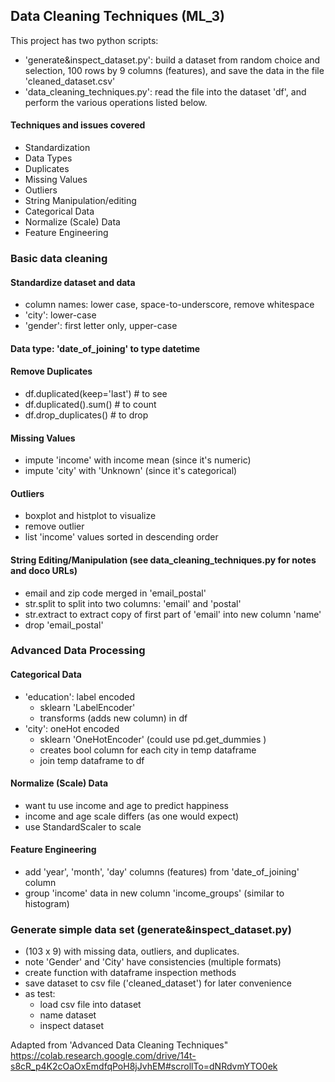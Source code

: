 ## Data Cleaning Techniques (ML_3)
This project has two python scripts:
- 'generate&inspect_dataset.py': build a dataset from random choice and selection, 100 rows by 9 columns (features), and save the data in the file 'cleaned_dataset.csv'
- 'data_cleaning_techniques.py': read the file into the dataset 'df', and perform the various operations listed below.
#### Techniques and issues covered
- Standardization
- Data Types
- Duplicates
- Missing Values
- Outliers
- String Manipulation/editing
- Categorical Data
- Normalize (Scale) Data
- Feature Engineering
### Basic data cleaning
#### Standardize dataset and data
- column names: lower case, space-to-underscore, remove whitespace
- 'city': lower-case
- 'gender': first letter only, upper-case
#### Data type: 'date_of_joining' to type datetime
#### Remove Duplicates
- df.duplicated(keep='last')    # to see
- df.duplicated().sum()         # to count
- df.drop_duplicates()          # to drop
#### Missing Values
- impute 'income' with income mean (since it's numeric)
- impute 'city' with 'Unknown' (since it's categorical)
#### Outliers
- boxplot and histplot to visualize
- remove outlier
- list 'income' values sorted in descending order
#### String Editing/Manipulation (see data_cleaning_techniques.py for notes and doco URLs)
- email and zip code merged in 'email_postal'
- str.split to split into two columns: 'email' and 'postal'
- str.extract to extract copy of first part of 'email' into new column 'name'
- drop 'email_postal'
### Advanced Data Processing
#### Categorical Data
- 'education': label encoded
  - sklearn 'LabelEncoder'
  - transforms (adds new column) in df
- 'city': oneHot encoded
  - sklearn 'OneHotEncoder'  (could use pd.get_dummies )
  - creates bool column for each city in temp dataframe
  - join temp dataframe to df
#### Normalize (Scale) Data
- want  tu use income and age to predict happiness
- income and age scale differs (as one would expect)
- use StandardScaler to scale
#### Feature Engineering
- add 'year', 'month', 'day' columns (features) from 'date_of_joining' column
- group 'income' data in new column 'income_groups' (similar to histogram)

### Generate simple data set (generate&inspect_dataset.py)
- (103 x 9) with missing data, outliers, and duplicates.
- note 'Gender' and 'City' have consistencies (multiple formats)
- create function with dataframe inspection methods
- save dataset to csv file ('cleaned_dataset') for later convenience
- as test:
  - load csv file into dataset
  - name dataset
  - inspect dataset

Adapted from 'Advanced Data Cleaning Techniques"
https://colab.research.google.com/drive/14t-s8cR_p4K2cOaOxEmdfqPoH8jJvhEM#scrollTo=dNRdvmYTO0ek



